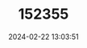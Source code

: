 ---
title: "152355"
category: "Echinocereus berlandieri"
draft: false
date: 2024-02-22 13:03:51
languages:
  Spanish; Castilian: ["Órgano-pequeño de Berlandier"]
  English: ["Berlandier's Hedgehog Cactus"]
---
